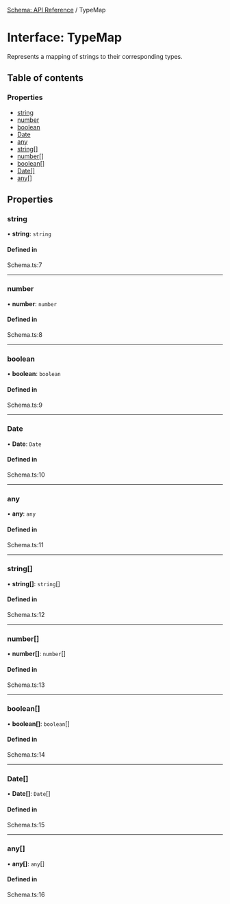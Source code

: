 [Schema: API Reference](../README.md) / TypeMap

# Interface: TypeMap

Represents a mapping of strings to their corresponding types.

## Table of contents

### Properties

- [string](TypeMap.md#string)
- [number](TypeMap.md#number)
- [boolean](TypeMap.md#boolean)
- [Date](TypeMap.md#date)
- [any](TypeMap.md#any)
- [string[]](TypeMap.md#string[])
- [number[]](TypeMap.md#number[])
- [boolean[]](TypeMap.md#boolean[])
- [Date[]](TypeMap.md#date[])
- [any[]](TypeMap.md#any[])

## Properties

### string

• **string**: `string`

#### Defined in

Schema.ts:7

___

### number

• **number**: `number`

#### Defined in

Schema.ts:8

___

### boolean

• **boolean**: `boolean`

#### Defined in

Schema.ts:9

___

### Date

• **Date**: `Date`

#### Defined in

Schema.ts:10

___

### any

• **any**: `any`

#### Defined in

Schema.ts:11

___

### string[]

• **string[]**: `string`[]

#### Defined in

Schema.ts:12

___

### number[]

• **number[]**: `number`[]

#### Defined in

Schema.ts:13

___

### boolean[]

• **boolean[]**: `boolean`[]

#### Defined in

Schema.ts:14

___

### Date[]

• **Date[]**: `Date`[]

#### Defined in

Schema.ts:15

___

### any[]

• **any[]**: `any`[]

#### Defined in

Schema.ts:16
